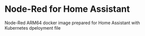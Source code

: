 # Node-Red for Home Assistant
Node-Red ARM64 docker image prepared for Home Assistant with Kubernetes dpeloyment file

